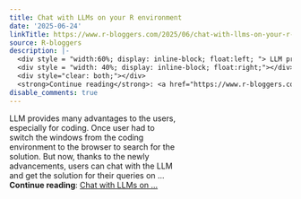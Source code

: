 ```yaml
---
title: Chat with LLMs on your R environment
date: '2025-06-24'
linkTitle: https://www.r-bloggers.com/2025/06/chat-with-llms-on-your-r-environment/
source: R-bloggers
description: |-
  <div style = "width:60%; display: inline-block; float:left; "> LLM provides many advantages to the users, especially for coding. Once user had to switch the windows from the coding environment to the browser to search for the solution. But now, thanks to the newly advancements, users can chat with the LLM and get the solution for their queries on ...</div>
  <div style = "width: 40%; display: inline-block; float:right;"></div>
  <div style="clear: both;"></div>
  <strong>Continue reading</strong>: <a href="https://www.r-bloggers.com/2025/06/chat-with-llms-on-your-r-environment/">Chat with LLMs on ...
disable_comments: true
---
```

<div style = "width:60%; display: inline-block; float:left; "> LLM provides many advantages to the users, especially for coding. Once user had to switch the windows from the coding environment to the browser to search for the solution. But now, thanks to the newly advancements, users can chat with the LLM and get the solution for their queries on ...</div>
<div style = "width: 40%; display: inline-block; float:right;"></div>
<div style="clear: both;"></div>
<strong>Continue reading</strong>: <a href="https://www.r-bloggers.com/2025/06/chat-with-llms-on-your-r-environment/">Chat with LLMs on ...